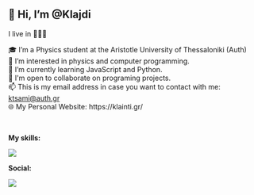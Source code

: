 <h2>👋 Hi, I’m @Klajdi</h2>
I live in 📍🇬🇷<br>
<p>
🎓 I’m a Physics student at the Aristotle University of Thessaloniki (Auth)<br>
👀 I’m interested in physics and computer programming.<br>
🌱 I’m currently learning JavaScript and Python.<br>
💞️ I'm open to collaborate on programing projects.<br>
📫 This is my email address in case you want to contact with me: <a href="mailto:ktsami@auth.gr">ktsami@auth.gr</a><br>
🌐 My Personal Website: https://klainti.gr/
</p>
<br>
<p><strong>My skills:</strong></p>
<p align="left">
  <a>
    <img src="https://skillicons.dev/icons?i=react,html,css,javascript,php,,mysql,mongodb,,c,python" />
  </a>
</p>

<p><strong>Social:</strong></p></nr>
<p align="left">
  <a href="https://www.linkedin.com/in/klajdi-cami-90a59b284">
    <img src="https://skillicons.dev/icons?i=linkedin" />
  </a>
</p>
